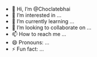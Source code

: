 - 👋 Hi, I’m @Choclatebhai
- 👀 I’m interested in ...
- 🌱 I’m currently learning ...
- 💞️ I’m looking to collaborate on ...
- 📫 How to reach me ...
- 😄 Pronouns: ...
- ⚡ Fun fact: ...

<!---
Choclatebhai/Choclatebhai is a ✨ special ✨ repository because its `README.md` (this file) appears on your GitHub profile.
You can click the Preview link to take a look at your changes.
--->
